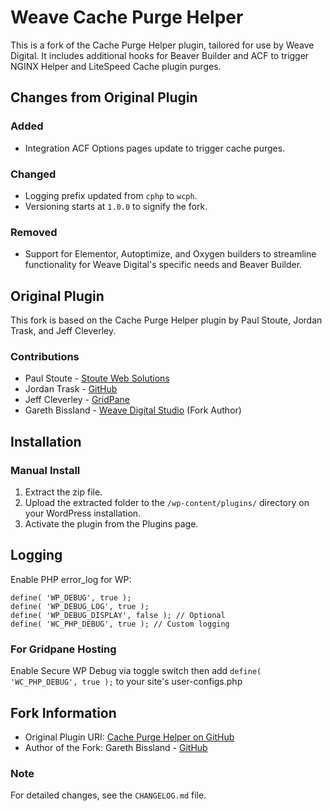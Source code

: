 # Weave Cache Purge Helper

This is a fork of the Cache Purge Helper plugin, tailored for use by Weave Digital. It includes additional hooks for Beaver Builder and ACF to trigger NGINX Helper and LiteSpeed Cache plugin purges.

## Changes from Original Plugin

### Added
- Integration ACF Options pages update to trigger cache purges.

### Changed
- Logging prefix updated from `cphp` to `wcph`.
- Versioning starts at `1.0.0` to signify the fork.

### Removed
- Support for Elementor, Autoptimize, and Oxygen builders to streamline functionality for Weave Digital's specific needs and Beaver Builder.

## Original Plugin
This fork is based on the Cache Purge Helper plugin by Paul Stoute, Jordan Trask, and Jeff Cleverley.

### Contributions
* Paul Stoute - [Stoute Web Solutions](https://stoutewebsolutions.com/)
* Jordan Trask - [GitHub](https://github.com/jordantrizz)
* Jeff Cleverley - [GridPane](https://gridpane.com)
* Gareth Bissland - [Weave Digital Studio](https://weave.co.nz) (Fork Author)

## Installation

### Manual Install
1. Extract the zip file.
2. Upload the extracted folder to the `/wp-content/plugins/` directory on your WordPress installation.
3. Activate the plugin from the Plugins page.

## Logging

Enable PHP error_log for WP:

```
define( 'WP_DEBUG', true );
define( 'WP_DEBUG_LOG', true );
define( 'WP_DEBUG_DISPLAY', false ); // Optional
define( 'WC_PHP_DEBUG', true ); // Custom logging
```

### For Gridpane Hosting

Enable Secure WP Debug via toggle switch then add   `define( 'WC_PHP_DEBUG', true );`   to your site's user-configs.php


## Fork Information
* Original Plugin URI: [Cache Purge Helper on GitHub](https://github.com/managingwp/cache-purge-helper)
* Author of the Fork: Gareth Bissland - [GitHub](https://github.com/gbissland)

### Note
For detailed changes, see the `CHANGELOG.md` file.
